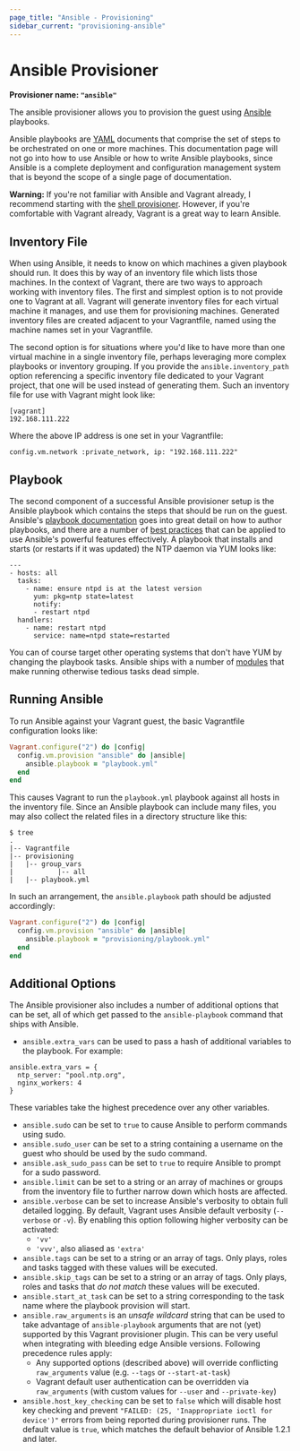 ```yaml
---
page_title: "Ansible - Provisioning"
sidebar_current: "provisioning-ansible"
---
```


# Ansible Provisioner

**Provisioner name: `"ansible"`**

The ansible provisioner allows you to provision the guest using
[Ansible](http://ansible.cc) playbooks.

Ansible playbooks are [YAML](http://en.wikipedia.org/wiki/YAML) documents that
comprise the set of steps to be orchestrated on one or more machines. This documentation
page will not go into how to use Ansible or how to write Ansible playbooks, since Ansible
is a complete deployment and configuration management system that is beyond the scope of
a single page of documentation.

<div class="alert alert-warn">
  <p>
    <strong>Warning:</strong> If you're not familiar with Ansible and Vagrant already,
    I recommend starting with the <a href="/v2/provisioning/shell.html">shell
    provisioner</a>. However, if you're comfortable with Vagrant already, Vagrant
    is a great way to learn Ansible.
  </p>
</div>

## Inventory File

When using Ansible, it needs to know on which machines a given playbook should run. It does
this by way of an inventory file which lists those machines. In the context of Vagrant,
there are two ways to approach working with inventory files. The first and simplest option
is to not provide one to Vagrant at all. Vagrant will generate inventory files for each
virtual machine it manages, and use them for provisioning machines. Generated inventory files
are created adjacent to your Vagrantfile, named using the machine names set in your Vagrantfile.

The second option is for situations where you'd like to have more than one virtual machine
in a single inventory file, perhaps leveraging more complex playbooks or inventory grouping.
If you provide the `ansible.inventory_path` option referencing a specific inventory file
dedicated to your Vagrant project, that one will be used instead of generating them.
Such an inventory file for use with Vagrant might look like:

```
[vagrant]
192.168.111.222
```

Where the above IP address is one set in your Vagrantfile:

```
config.vm.network :private_network, ip: "192.168.111.222"
```

## Playbook

The second component of a successful Ansible provisioner setup is the Ansible playbook
which contains the steps that should be run on the guest. Ansible's
[playbook documentation](http://ansible.cc/docs/playbooks.html) goes into great
detail on how to author playbooks, and there are a number of
[best practices](http://ansible.cc/docs/bestpractices.html) that can be applied to use
Ansible's powerful features effectively. A playbook that installs and starts (or restarts
if it was updated) the NTP daemon via YUM looks like:

```
---
- hosts: all
  tasks:
    - name: ensure ntpd is at the latest version
      yum: pkg=ntp state=latest
      notify:
      - restart ntpd
  handlers:
    - name: restart ntpd
      service: name=ntpd state=restarted
```

You can of course target other operating systems that don't have YUM by changing the
playbook tasks. Ansible ships with a number of [modules](http://ansible.cc/docs/modules.html)
that make running otherwise tedious tasks dead simple.

## Running Ansible

To run Ansible against your Vagrant guest, the basic Vagrantfile configuration looks like:

```ruby
Vagrant.configure("2") do |config|
  config.vm.provision "ansible" do |ansible|
    ansible.playbook = "playbook.yml"
  end
end
```

This causes Vagrant to run the `playbook.yml` playbook against all hosts in the inventory file.
Since an Ansible playbook can include many files, you may also collect the related files in
a directory structure like this:

```
$ tree
.
|-- Vagrantfile
|-- provisioning
|   |-- group_vars
|           |-- all
|   |-- playbook.yml
```

In such an arrangement, the `ansible.playbook` path should be adjusted accordingly:

```ruby
Vagrant.configure("2") do |config|
  config.vm.provision "ansible" do |ansible|
    ansible.playbook = "provisioning/playbook.yml"
  end
end
```

## Additional Options

The Ansible provisioner also includes a number of additional options that can be set,
all of which get passed to the `ansible-playbook` command that ships with Ansible.

* `ansible.extra_vars` can be used to pass a hash of additional variables to the playbook. For example:
```
ansible.extra_vars = {
  ntp_server: "pool.ntp.org",
  nginx_workers: 4
}
```
These variables take the highest precedence over any other variables.
* `ansible.sudo` can be set to `true` to cause Ansible to perform commands using sudo.
* `ansible.sudo_user` can be set to a string containing a username on the guest who should be used
by the sudo command.
* `ansible.ask_sudo_pass` can be set to `true` to require Ansible to prompt for a sudo password.
* `ansible.limit` can be set to a string or an array of machines or groups from the inventory file to further narrow down which hosts are affected.
* `ansible.verbose` can be set to increase Ansible's verbosity to obtain full detailed logging. By default, Vagrant uses Ansible default verbosity (`--verbose` or `-v`). By enabling this option following higher verbosity can be activated:
  * `'vv'`
  * `'vvv'`, also aliased as `'extra'`
* `ansible.tags` can be set to a string or an array of tags. Only plays, roles and tasks tagged with these values will be executed.
* `ansible.skip_tags` can be set to a string or an array of tags. Only plays, roles and tasks that *do not match* these values will be executed.
* `ansible.start_at_task` can be set to a string corresponding to the task name where the playbook provision will start.
* `ansible.raw_arguments` is an *unsafe wildcard* string that can be used to take advantage of `ansible-playbook` arguments that are not (yet) supported by this Vagrant provisioner plugin. This can be very useful when integrating with bleeding edge Ansible versions. Following precedence rules apply:
  * Any supported options (described above) will override conflicting `raw_arguments` value (e.g. `--tags` or `--start-at-task`)
  * Vagrant default user authentication can be overridden via `raw_arguments` (with custom values for `--user` and `--private-key`)
* `ansible.host_key_checking` can be set to `false` which will disable host key checking and prevent `"FAILED: (25, 'Inappropriate ioctl for device')"` errors from being reported during provisioner runs.  The default value is `true`, which matches the default behavior of Ansible 1.2.1 and later.
